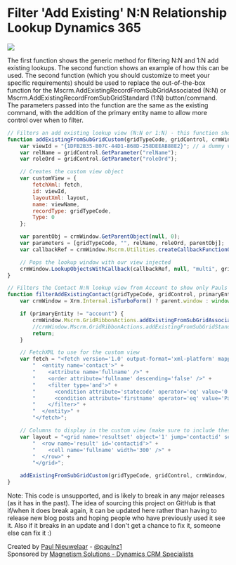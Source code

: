# Filter 'Add Existing' N:N Relationship Lookup Dynamics 365

![](https://user-images.githubusercontent.com/14048382/30041528-eb17b56a-923e-11e7-9b63-55fb0042ccb3.png)

The first function shows the generic method for filtering N:N and 1:N add existing lookups. The second function shows an example of how this can be used. The second function (which you should customize to meet your specific requirements) should be used to replace the out-of-the-box function for the Mscrm.AddExistingRecordFromSubGridAssociated (N:N) or Mscrm.AddExistingRecordFromSubGridStandard (1:N) button/command. The parameters passed into the function are the same as the existing command, with the addition of the primary entity name to allow more control over when to filter.

```javascript
// Filters an add existing lookup view (N:N or 1:N) - this function shouldn't need to change
function addExistingFromSubGridCustom(gridTypeCode, gridControl, crmWindow, fetch, layout, viewName) {
    var viewId = "{1DFB2B35-B07C-44D1-868D-258DEEAB88E2}"; // a dummy view ID
    var relName = gridControl.GetParameter("relName");
    var roleOrd = gridControl.GetParameter("roleOrd");

    // Creates the custom view object
    var customView = {
        fetchXml: fetch,
        id: viewId,
        layoutXml: layout,
        name: viewName,
        recordType: gridTypeCode,
        Type: 0
    };

    var parentObj = crmWindow.GetParentObject(null, 0);
    var parameters = [gridTypeCode, "", relName, roleOrd, parentObj];
    var callbackRef = crmWindow.Mscrm.Utilities.createCallbackFunctionObject("locAssocObjAction", crmWindow, parameters, false);

    // Pops the lookup window with our view injected
    crmWindow.LookupObjectsWithCallback(callbackRef, null, "multi", gridTypeCode, 0, null, "", null, null, null, null, null, null, viewId, [customView]);
}

// Filters the Contact N:N lookup view from Account to show only Pauls - this function is unique for your requirements
function filterAddExistingContact(gridTypeCode, gridControl, primaryEntity) {
    var crmWindow = Xrm.Internal.isTurboForm() ? parent.window : window;

    if (primaryEntity != "account") {
        crmWindow.Mscrm.GridRibbonActions.addExistingFromSubGridAssociated(gridTypeCode, gridControl); // Default N:N button click function
        //crmWindow.Mscrm.GridRibbonActions.addExistingFromSubGridStandard(gridTypeCode, gridControl); // Default 1:N button click function
        return;
    }

    // FetchXML to use for the custom view
    var fetch = "<fetch version='1.0' output-format='xml-platform' mapping='logical' distinct='false'>" +
        "  <entity name='contact'>" +
        "    <attribute name='fullname' />" +
        "    <order attribute='fullname' descending='false' />" +
        "    <filter type='and'>" +
        "      <condition attribute='statecode' operator='eq' value='0' />" +
        "      <condition attribute='firstname' operator='eq' value='Paul' />" +
        "    </filter>" +
        "  </entity>" +
        "</fetch>";

    // Columns to display in the custom view (make sure to include these in the fetch query)
    var layout = "<grid name='resultset' object='1' jump='contactid' select='1' icon='1' preview='1'>" +
        "  <row name='result' id='contactid'>" +
        "    <cell name='fullname' width='300' />" +
        "  </row>" +
        "</grid>";

    addExistingFromSubGridCustom(gridTypeCode, gridControl, crmWindow, fetch, layout, "Filtered Contacts");
}
```

Note: This code is unsupported, and is likely to break in any major releases (as it has in the past). The idea of sourcing this project on GitHub is that if/when it does break again, it can be updated here rather than having to release new blog posts and hoping people who have previously used it see it. Also if it breaks in an update and I don't get a chance to fix it, someone else can fix it :)

Created by [Paul Nieuwelaar](http://paulnieuwelaar.wordpress.com) - [@paulnz1](https://twitter.com/paulnz1)  
Sponsored by [Magnetism Solutions - Dynamics CRM Specialists](http://www.magnetismsolutions.com)
